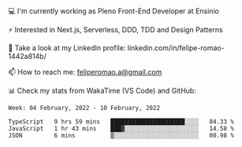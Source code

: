 💻 I'm currently working as Pleno Front-End Developer at Ensinio

⚡ Interested in Next.js, Serverless, DDD, TDD and Design Patterns

👥 Take a look at my LinkedIn profile: linkedin.com/in/felipe-romao-1442a814b/

📫 How to reach me: feliperomao.a@gmail.com

📊 Check my stats from WakaTime (VS Code) and GitHub:

<!--START_SECTION:waka-->
```text
Week: 04 February, 2022 - 10 February, 2022

TypeScript   9 hrs 59 mins   █████████████████████░░░░   84.33 % 
JavaScript   1 hr 43 mins    ███▓░░░░░░░░░░░░░░░░░░░░░   14.58 % 
JSON         6 mins          ▒░░░░░░░░░░░░░░░░░░░░░░░░   00.98 % 
```
<!--END_SECTION:waka-->
